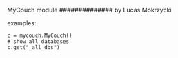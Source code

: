 MyCouch module
##############
by Lucas Mokrzycki
    
examples:
    
    c = mycouch.MyCouch()
    # show all databases
    c.get("_all_dbs")
    

